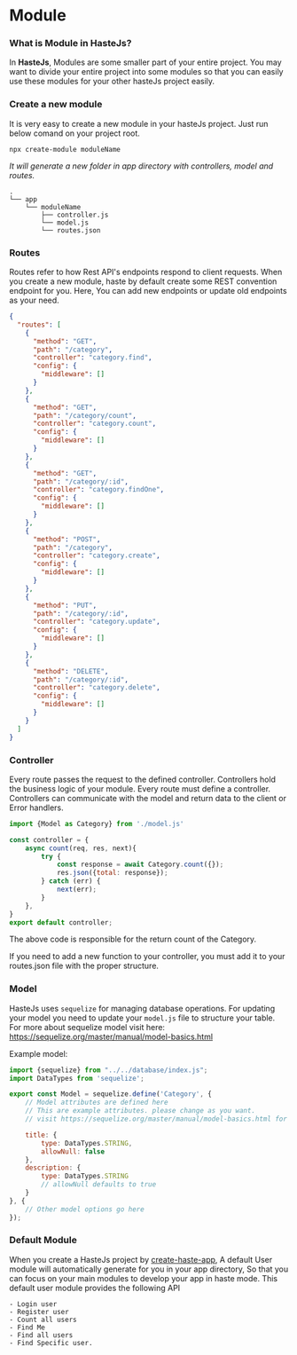 # Module

### What is Module in HasteJs?
In **HasteJs**, Modules are some smaller part of your entire project. 
You may want to divide your entire project into some modules so that
you can easily use these modules for your other hasteJs project easily.


### Create a new module
It is very easy to create a new module in your hasteJs project.
Just run below comand on your project root.

`npx create-module moduleName`

_It will generate a new folder in app directory with controllers,
model and routes._

```text
.
└── app
    └── moduleName
        ├── controller.js
        └── model.js
        └── routes.json
```
### Routes
Routes refer to how Rest API's endpoints respond to client requests.
When you create a new module, haste by default create some REST convention endpoint for you.
Here, You can add new endpoints or update old endpoints as your need.

```json
{
  "routes": [
    {
      "method": "GET",
      "path": "/category",
      "controller": "category.find",
      "config": {
        "middleware": []
      }
    },
    {
      "method": "GET",
      "path": "/category/count",
      "controller": "category.count",
      "config": {
        "middleware": []
      }
    },
    {
      "method": "GET",
      "path": "/category/:id",
      "controller": "category.findOne",
      "config": {
        "middleware": []
      }
    },
    {
      "method": "POST",
      "path": "/category",
      "controller": "category.create",
      "config": {
        "middleware": []
      }
    },
    {
      "method": "PUT",
      "path": "/category/:id",
      "controller": "category.update",
      "config": {
        "middleware": []
      }
    },
    {
      "method": "DELETE",
      "path": "/category/:id",
      "controller": "category.delete",
      "config": {
        "middleware": []
      }
    }
  ]
}
```
### Controller
Every route passes the request to the defined controller.
Controllers hold the business logic of your module.
Every route must define a controller. Controllers can communicate with the model and return data to the client or Error handlers.

```javascript
import {Model as Category} from './model.js'

const controller = {
    async count(req, res, next){
        try {
            const response = await Category.count({});
            res.json({total: response});
        } catch (err) {
            next(err);
        }
    },
}
export default controller;
```
The above code is responsible for the return count of the Category.

If you need to add a new function to your controller, you must add it to your routes.json file with the proper structure.

### Model
HasteJs uses `sequelize` for managing database operations. For
updating your model you need to update your `model.js` file to structure your table.
For more about sequelize model visit here: https://sequelize.org/master/manual/model-basics.html

Example model: 
```javascript
import {sequelize} from "../../database/index.js";
import DataTypes from 'sequelize';

export const Model = sequelize.define('Category', {
    // Model attributes are defined here
    // This are example attributes. please change as you want.
    // visit https://sequelize.org/master/manual/model-basics.html for details.

    title: {
        type: DataTypes.STRING,
        allowNull: false
    },
    description: {
        type: DataTypes.STRING
        // allowNull defaults to true
    }
}, {
    // Other model options go here
});
```
### Default Module
When you create a HasteJs project by [create-haste-app](https://www.npmjs.com/package/create-haste-app), A default User module will automatically generate for you in your app directory, So that you can focus on your main modules to develop your app in haste mode.
This default user module provides the following API

    - Login user
    - Register user
    - Count all users
    - Find Me
    - Find all users
    - Find Specific user.


